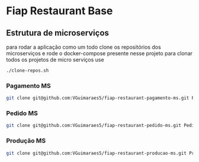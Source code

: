 # Fiap Restaurant Base

## Estrutura de microserviços
para rodar a aplicação como um todo 
clone os repositórios dos microserviços e rode o docker-compose presente nesse projeto
para clonar todos os projetos de micro serviços use

``` sh
./clone-repos.sh
```


### Pagamento MS

``` sh
git clone git@github.com:VGuimaraes5/fiap-restaurant-pagamento-ms.git Pagamento
```

### Pedido MS

``` sh
git clone git@github.com:VGuimaraes5/fiap-restaurant-pedido-ms.git Pedido
```

### Produção MS

``` sh
git clone git@github.com:VGuimaraes5/fiap-restaurant-producao-ms.git Producao
```
